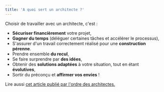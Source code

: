 ```yaml
---
title: 'A quoi sert un architecte ?'
---
```


Choisir de travailler avec un architecte, c'est :
- **Sécuriser financièrement** votre projet,
- **Gagner du temps** (déléguer certaines tâches et accélérer le processus),
- S'assurer d'un travail correctement réalisé pour une **construction pérenne**.
- Prendre ensemble **du recul**,
- Se faire surprendre par **des idées**,
- Obtenir des **solutions adaptées** à votre situation, tout en étant **évolutives**,
- Sortir du préconçu et **affirmer vos envies** !

Lire aussi [cet article publié par l'ordre des architectes.](http://www.architectes.org/un-architecte-pourquoi)
